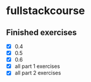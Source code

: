# fullstackcourse
## Finished exercises
- [x] 0.4
- [x] 0.5
- [x] 0.6
- [x] all part 1 exercises
- [x] all part 2 exercises
